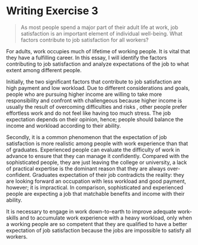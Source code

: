 # Writing Exercise 3
> As most people spend a major part of their adult life at work, job satisfaction is an important element of individual well-being. What factors contribute to job satisfaction for all workers?  

For adults, work occupies much of lifetime of working people. It is vital that they have a fulfilling career. In this essay, I will identify the factors contributing to job satisfaction and analyze expectations of the job to what extent among different people.

Initially, the two significant factors that contribute to job satisfaction are high payment and low workload. Due to different considerations and goals,  people who are pursuing higher income are willing to take more responsibility and confront with challengeous because higher income is usually the result of overcoming difficulties and risks , other people prefer effortless work and do not feel like having too much stress. The job expectation depends on their opinion, hence; people should balance the income and workload according to their ability.

Secondly, it is a common phenomenon that the expectation of job satisfaction is more realistic among people with work experience than that of graduates. Experienced people can evaluate the difficulty of work in advance to ensure that they can manage it confidently. Compared with the sophisticated people, they are just leaving the college or university, a lack of practical expertise is the dominant reason that they are always over-confident. Graduates expectation of their job contradicts the reality: they are looking forward an occupation with less workload and good payment, however; it is impractical. In comparison, sophisticated and experienced people are expecting a job that matchable benefits and income with their ability.

It is necessary to engage in work down-to-earth to improve adequate work-skills and to accumulate work experience with a heavy workload, only when a working people are so competent that they are qualified to have a better expectation of job satisfaction because the jobs are impossible to satisfy all workers.